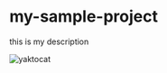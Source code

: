 # my-sample-project
this is my description 


![yaktocat](https://user-images.githubusercontent.com/45566835/83049104-f06e3580-a04a-11ea-8592-dc114c9d2bc7.png)
